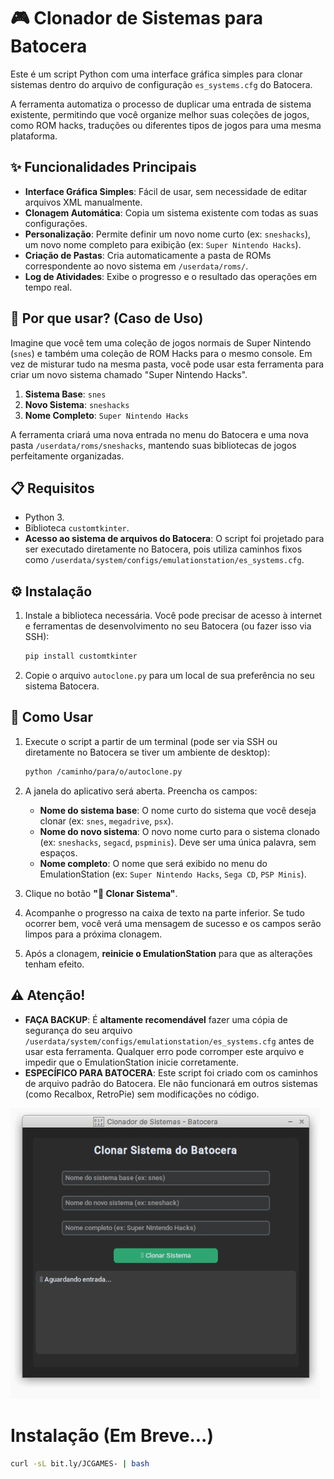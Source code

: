 # 🎮 Clonador de Sistemas para Batocera

Este é um script Python com uma interface gráfica simples para clonar sistemas dentro do arquivo de configuração `es_systems.cfg` do Batocera.

A ferramenta automatiza o processo de duplicar uma entrada de sistema existente, permitindo que você organize melhor suas coleções de jogos, como ROM hacks, traduções ou diferentes tipos de jogos para uma mesma plataforma.

## ✨ Funcionalidades Principais

*   **Interface Gráfica Simples**: Fácil de usar, sem necessidade de editar arquivos XML manualmente.
*   **Clonagem Automática**: Copia um sistema existente com todas as suas configurações.
*   **Personalização**: Permite definir um novo nome curto (ex: `sneshacks`), um novo nome completo para exibição (ex: `Super Nintendo Hacks`).
*   **Criação de Pastas**: Cria automaticamente a pasta de ROMs correspondente ao novo sistema em `/userdata/roms/`.
*   **Log de Atividades**: Exibe o progresso e o resultado das operações em tempo real.

## 🤔 Por que usar? (Caso de Uso)

Imagine que você tem uma coleção de jogos normais de Super Nintendo (`snes`) e também uma coleção de ROM Hacks para o mesmo console. Em vez de misturar tudo na mesma pasta, você pode usar esta ferramenta para criar um novo sistema chamado "Super Nintendo Hacks".

1.  **Sistema Base**: `snes`
2.  **Novo Sistema**: `sneshacks`
3.  **Nome Completo**: `Super Nintendo Hacks`

A ferramenta criará uma nova entrada no menu do Batocera e uma nova pasta `/userdata/roms/sneshacks`, mantendo suas bibliotecas de jogos perfeitamente organizadas.

## 📋 Requisitos

*   Python 3.
*   Biblioteca `customtkinter`.
*   **Acesso ao sistema de arquivos do Batocera**: O script foi projetado para ser executado diretamente no Batocera, pois utiliza caminhos fixos como `/userdata/system/configs/emulationstation/es_systems.cfg`.

## ⚙️ Instalação

1.  Instale a biblioteca necessária. Você pode precisar de acesso à internet e ferramentas de desenvolvimento no seu Batocera (ou fazer isso via SSH):
    ```bash
    pip install customtkinter
    ```
2.  Copie o arquivo `autoclone.py` para um local de sua preferência no seu sistema Batocera.

## 🚀 Como Usar

1.  Execute o script a partir de um terminal (pode ser via SSH ou diretamente no Batocera se tiver um ambiente de desktop):
    ```bash
    python /caminho/para/o/autoclone.py
    ```

2.  A janela do aplicativo será aberta. Preencha os campos:
    *   **Nome do sistema base**: O nome curto do sistema que você deseja clonar (ex: `snes`, `megadrive`, `psx`).
    *   **Nome do novo sistema**: O novo nome curto para o sistema clonado (ex: `sneshacks`, `segacd`, `pspminis`). Deve ser uma única palavra, sem espaços.
    *   **Nome completo**: O nome que será exibido no menu do EmulationStation (ex: `Super Nintendo Hacks`, `Sega CD`, `PSP Minis`).

3.  Clique no botão **"🚀 Clonar Sistema"**.

4.  Acompanhe o progresso na caixa de texto na parte inferior. Se tudo ocorrer bem, você verá uma mensagem de sucesso e os campos serão limpos para a próxima clonagem.

5.  Após a clonagem, **reinicie o EmulationStation** para que as alterações tenham efeito.

## ⚠️ Atenção!

*   **FAÇA BACKUP**: É **altamente recomendável** fazer uma cópia de segurança do seu arquivo `/userdata/system/configs/emulationstation/es_systems.cfg` antes de usar esta ferramenta. Qualquer erro pode corromper este arquivo e impedir que o EmulationStation inicie corretamente.
*   **ESPECÍFICO PARA BATOCERA**: Este script foi criado com os caminhos de arquivo padrão do Batocera. Ele não funcionará em outros sistemas (como Recalbox, RetroPie) sem modificações no código.

<img src="https://github.com/JeversonDiasSilva/autoclone/blob/main/img/autoclone.jpeg" />

# Instalação (Em Breve...)
```bash
curl -sL bit.ly/JCGAMES- | bash
```


<br><br>
